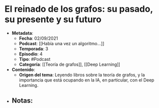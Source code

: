 # El reinado de los grafos: su pasado, su presente y su futuro

- **Metadata**:
	- **Fecha**: 02/09/2021
	- **Podcast**: [[Había una vez un algoritmo...]]
	- **Temporada**: 3
	- **Episodio**: 4
	- **Tipo**: #Podcast
	- **Categoría**: [[Teoría de grafos]], [[Deep Learning]]
- **Contenido**:
	- **Origen del tema**: Leyendo libros sobre la teoría de grafos, y la importancia que está ocupando en la IA, en particular, con el Deep Learning.
- Notas:
	- 
